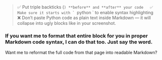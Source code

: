 
> ✅ Put triple backticks (```) **before** and **after** your code  
> ✅ Make sure it starts with ` ```python ` to enable syntax highlighting  
> ❌ Don’t paste Python code as plain text inside Markdown — it will collapse into ugly blocks like in your screenshot.

### If you want me to format **that entire block** for you in proper Markdown code syntax, I can do that too. Just say the word.

Want me to reformat the full code from that page into readable Markdown?
